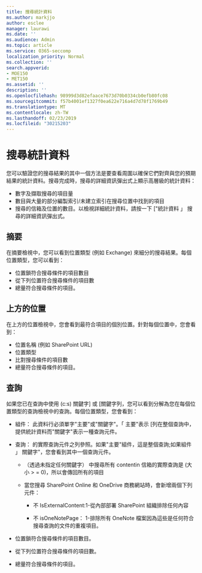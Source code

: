 ```yaml
---
title: 搜尋統計資料
ms.author: markjjo
author: esclee
manager: laurawi
ms.date: ''
ms.audience: Admin
ms.topic: article
ms.service: O365-seccomp
localization_priority: Normal
ms.collection: ''
search.appverid:
- MOE150
- MET150
ms.assetid: ''
description: ''
ms.openlocfilehash: 98999d3d82efaace7673d70b0334cb0efb80fc08
ms.sourcegitcommit: f57b4001ef1327f0ea622e716a4d7d78f1769b49
ms.translationtype: MT
ms.contentlocale: zh-TW
ms.lasthandoff: 02/23/2019
ms.locfileid: "30215203"
---
```

# <a name="search-statistics"></a>搜尋統計資料

您可以驗證您的搜尋結果的其中一個方法是要查看周圍以確保它們對齊與您的預期結果的統計資料。搜尋完成時，搜尋的詳細資訊彈出式上顯示高層級的統計資料：
- 數字及擷取搜尋的項目量
- 數目與大量的部分編製索引/未建立索引在搜尋位置中找到的項目
- 搜尋的信箱及位置的數目。以檢視詳細統計資料，請按一下 ["統計資料 」 搜尋的詳細資訊彈出式。

## <a name="summary"></a>摘要

在摘要檢視中，您可以看到位置類型 (例如 Exchange) 來細分的搜尋結果。每個位置類型，您可以看到：
- 位置鎖符合搜尋條件的項目數目
- 從下列位置符合搜尋條件的項目數
- 總量符合搜尋條件的項目。

## <a name="top-locations"></a>上方的位置

在上方的位置檢視中，您會看到最符合項目的個別位置。針對每個位置中，您會看到：
- 位置名稱 (例如 SharePoint URL)
- 位置類型
- 比對搜尋條件的項目數
- 總量符合搜尋條件的項目。

## <a name="queries"></a>查詢

如果您已在查詢中使用 (c:s) 關鍵字] 或 [關鍵字列，您可以看到分解為您在每個位置類型的查詢檢視中的查詢。每個位置類型，您會看到：

- 組件： 此資料行必須單字"主要"或"關鍵字"。「 主要"表示 [列在整個查詢中，提供統計資料而"關鍵字"表示一種查詢元件。

- 查詢： 的實際查詢元件之列參照。如果"主要"組件，這是整個查詢;如果組件 」 關鍵字"，您會看到其中一個查詢元件。
  
  - （透過未指定任何關鍵字） 中搜尋所有 contentin 信箱的實際查詢是 (大小 > = 0)，所以會傳回所有的項目
  
  - 當您搜尋 SharePoint Online 和 OneDrive 商務網站時，會新增兩個下列元件：
    
    - 不 IsExternalContent:1-從內部部署 SharePoint 組織排除任何內容
    
    - 不 isOneNotePage： 1-排除所有 OneNote 檔案因為這些是任何符合搜尋查詢的文件的重複項目。

- 位置鎖符合搜尋條件的項目數目。

- 從下列位置符合搜尋條件的項目數。

- 總量符合搜尋條件的項目。